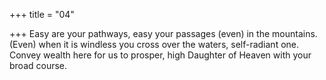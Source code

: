 +++
title = "04"

+++
Easy are your pathways, easy your passages (even) in the mountains.  (Even) when it is windless you cross over the waters, self-radiant one. Convey wealth here for us to prosper, high Daughter of Heaven with  your broad course.  